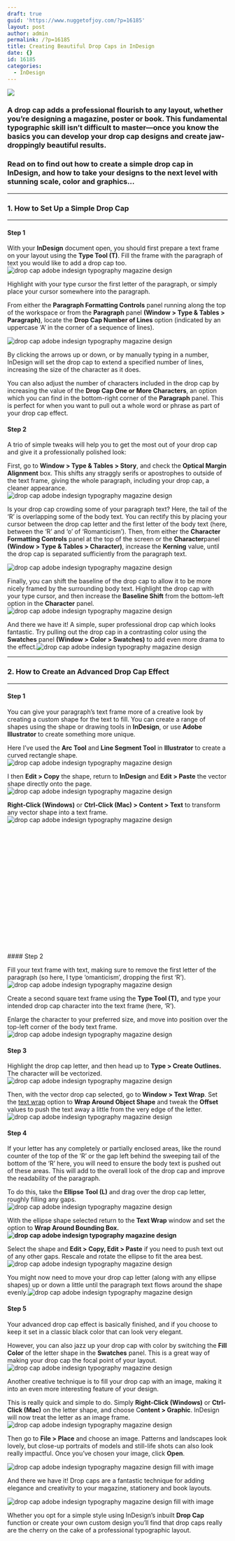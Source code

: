 ```yaml
---
draft: true
guid: 'https://www.nuggetofjoy.com/?p=16185'
layout: post
author: admin
permalink: /?p=16185
title: Creating Beautiful Drop Caps in InDesign
date: {}
id: 16185
categories:
  - InDesign
---
```


![](https://www.indesignskills.com/wp-content/uploads/2017/02/Header-Image-768x506.jpg)

### A drop cap adds a professional flourish to any layout, whether you’re designing a magazine, poster or book. This fundamental typographic skill isn’t difficult to master—once you know the basics you can develop your drop cap designs and create jaw-droppingly beautiful results.

### Read on to find out how to create a simple drop cap in InDesign, and how to take your designs to the next level with stunning scale, color and graphics…

---

### **1.** How to Set Up a Simple Drop Cap

---

#### Step 1

With your **InDesign** document open, you should first prepare a text frame on your layout using the **Type Tool (T)**. Fill the frame with the paragraph of text you would like to add a drop cap too.![drop cap adobe indesign typography magazine design](https://www.indesignskills.com/wp-content/uploads/2017/02/Screen-Shot-2017-01-26-at-17.08.13.png)

Highlight with your type cursor the first letter of the paragraph, or simply place your cursor somewhere into the paragraph.

From either the **Paragraph Formatting Controls** panel running along the top of the workspace or from the **Paragraph** panel **(Window &gt; Type &amp; Tables &gt; Paragraph)**, locate the **Drop Cap Number of Lines** option (indicated by an uppercase ‘A’ in the corner of a sequence of lines).

![drop cap adobe indesign typography magazine design](https://www.indesignskills.com/wp-content/uploads/2017/02/Screen-Shot-2017-01-26-at-17.09.19.png)

By clicking the arrows up or down, or by manually typing in a number, InDesign will set the drop cap to extend a specified number of lines, increasing the size of the character as it does.

You can also adjust the number of characters included in the drop cap by increasing the value of the **Drop Cap One or More Characters**, an option which you can find in the bottom-right corner of the **Paragraph** panel. This is perfect for when you want to pull out a whole word or phrase as part of your drop cap effect.

#### Step 2

A trio of simple tweaks will help you to get the most out of your drop cap and give it a professionally polished look:

First, go to **Window &gt; Type &amp; Tables &gt; Story**, and check the **Optical Margin Alignment** box. This shifts any straggly serifs or apostrophes to outside of the text frame, giving the whole paragraph, including your drop cap, a cleaner appearance.![drop cap adobe indesign typography magazine design](https://www.indesignskills.com/wp-content/uploads/2017/02/Screen-Shot-2017-01-26-at-17.09.45.png)

Is your drop cap crowding some of your paragraph text? Here, the tail of the ‘R’ is overlapping some of the body text. You can rectify this by placing your cursor between the drop cap letter and the first letter of the body text (here, between the ‘R’ and ‘o’ of ‘Romanticism’). Then, from either the **Character Formatting Controls** panel at the top of the screen or the **Character**panel **(Window &gt; Type &amp; Tables &gt; Character)**, increase the **Kerning** value, until the drop cap is separated sufficiently from the paragraph text.

![drop cap adobe indesign typography magazine design](https://www.indesignskills.com/wp-content/uploads/2017/02/Screen-Shot-2017-01-26-at-17.10.50.png)

Finally, you can shift the baseline of the drop cap to allow it to be more nicely framed by the surrounding body text. Highlight the drop cap with your type cursor, and then increase the **Baseline Shift** from the bottom-left option in the **Character** panel.![drop cap adobe indesign typography magazine design](https://www.indesignskills.com/wp-content/uploads/2017/02/Screen-Shot-2017-01-26-at-17.11.18.png)

And there we have it! A simple, super professional drop cap which looks fantastic. Try pulling out the drop cap in a contrasting color using the **Swatches** panel **(Window &gt; Color &gt; Swatches)** to add even more drama to the effect.![drop cap adobe indesign typography magazine design](https://www.indesignskills.com/wp-content/uploads/2017/02/Screen-Shot-2017-01-26-at-17.07.16.png)

---

### **2.** How to Create an Advanced Drop Cap Effect

---

#### Step 1

You can give your paragraph’s text frame more of a creative look by creating a custom shape for the text to fill. You can create a range of shapes using the shape or drawing tools in **InDesign**, or use **Adobe Illustrator** to create something more unique.

Here I’ve used the **Arc Tool** and **Line Segment Tool** in **Illustrator** to create a curved rectangle shape.![drop cap adobe indesign typography magazine design](https://www.indesignskills.com/wp-content/uploads/2017/02/Screen-Shot-2017-01-26-at-16.46.05.png)

I then **Edit &gt; Copy** the shape, return to **InDesign** and **Edit &gt; Paste** the vector shape directly onto the page.![drop cap adobe indesign typography magazine design](https://www.indesignskills.com/wp-content/uploads/2017/02/Screen-Shot-2017-01-26-at-16.46.46.png)

**Right-Click (Windows)** or **Ctrl-Click (Mac) &gt; Content &gt; Text** to transform any vector shape into a text frame.![drop cap adobe indesign typography magazine design](https://www.indesignskills.com/wp-content/uploads/2017/02/Screen-Shot-2017-01-26-at-16.47.11.png)

<div class="code-block code-block-4"><ins class="adsbygoogle" data-ad-client="ca-pub-4786340380234672" data-ad-slot="3441424289" data-adsbygoogle-status="done"><ins id="aswift_2_expand"><ins id="aswift_2_anchor"><iframe allowfullscreen="allowfullscreen" data-mce-fragment="1" frameborder="0" height="280" id="aswift_2" marginheight="0" marginwidth="0" name="aswift_2" scrolling="no" width="336"></iframe></ins></ins></ins></div>#### Step 2

Fill your text frame with text, making sure to remove the first letter of the paragraph (so here, I type ‘omanticism’, dropping the first ‘R’).![drop cap adobe indesign typography magazine design](https://www.indesignskills.com/wp-content/uploads/2017/02/Screen-Shot-2017-01-26-at-16.47.50.png)

Create a second square text frame using the **Type Tool (T),** and type your intended drop cap character into the text frame (here, ‘R’).

Enlarge the character to your preferred size, and move into position over the top-left corner of the body text frame.![drop cap adobe indesign typography magazine design](https://www.indesignskills.com/wp-content/uploads/2017/02/Screen-Shot-2017-01-26-at-16.50.03.png)

#### Step 3

Highlight the drop cap letter, and then head up to **Type &gt; Create Outlines.** The character will be vectorized.![drop cap adobe indesign typography magazine design](https://www.indesignskills.com/wp-content/uploads/2017/02/Screen-Shot-2017-01-26-at-16.51.06.png)

Then, with the vector drop cap selected, go to **Window &gt; Text Wrap**. Set the [text wrap](http://www.indesignskills.com/skills/indesign-basics-wrap-text-around-shapes-and-images/) option to **Wrap Around Object Shape** and tweak the **Offset** values to push the text away a little from the very edge of the letter.![drop cap adobe indesign typography magazine design](https://www.indesignskills.com/wp-content/uploads/2017/02/Screen-Shot-2017-01-26-at-16.51.27.png)

#### Step 4

If your letter has any completely or partially enclosed areas, like the round counter of the top of the ‘R’ or the gap left behind the sweeping tail of the bottom of the ‘R’ here, you will need to ensure the body text is pushed out of these areas. This will add to the overall look of the drop cap and improve the readability of the paragraph.

To do this, take the **Ellipse Tool (L)** and drag over the drop cap letter, roughly filling any gaps.![drop cap adobe indesign typography magazine design](https://www.indesignskills.com/wp-content/uploads/2017/02/Screen-Shot-2017-01-26-at-16.52.09.png)

With the ellipse shape selected return to the **Text Wrap** window and set the option to **Wrap Around Bounding Box.![drop cap adobe indesign typography magazine design](https://www.indesignskills.com/wp-content/uploads/2017/02/Screen-Shot-2017-01-26-at-16.52.22.png)**

Select the shape and **Edit &gt; Copy, Edit &gt; Paste** if you need to push text out of any other gaps. Rescale and rotate the ellipse to fit the area best.![drop cap adobe indesign typography magazine design](https://www.indesignskills.com/wp-content/uploads/2017/02/Screen-Shot-2017-01-26-at-16.52.52.png)

You might now need to move your drop cap letter (along with any ellipse shapes) up or down a little until the paragraph text flows around the shape evenly.![drop cap adobe indesign typography magazine design](https://www.indesignskills.com/wp-content/uploads/2017/02/Screen-Shot-2017-01-26-at-16.53.14.png)

#### Step 5

Your advanced drop cap effect is basically finished, and if you choose to keep it set in a classic black color that can look very elegant.

However, you can also jazz up your drop cap with color by switching the **Fill Color** of the letter shape in the **Swatches** panel. This is a great way of making your drop cap the focal point of your layout.![drop cap adobe indesign typography magazine design](https://www.indesignskills.com/wp-content/uploads/2017/02/Screen-Shot-2017-01-26-at-16.53.29.png)

Another creative technique is to fill your drop cap with an image, making it into an even more interesting feature of your design.

This is really quick and simple to do. Simply **Right-Click (Windows)** or **Ctrl-Click (Mac)** on the letter shape, and choose C**ontent &gt; Graphic**. InDesign will now treat the letter as an image frame.![drop cap adobe indesign typography magazine design](https://www.indesignskills.com/wp-content/uploads/2017/02/Screen-Shot-2017-01-26-at-16.42.47.png)

Then go to **File &gt; Place** and choose an image. Patterns and landscapes look lovely, but close-up portraits of models and still-life shots can also look really impactful. Once you’ve chosen your image, click **Open**.

![drop cap adobe indesign typography magazine design fill with image](https://www.indesignskills.com/wp-content/uploads/2017/02/Screen-Shot-2017-01-26-at-16.44.00.png)

And there we have it! Drop caps are a fantastic technique for adding elegance and creativity to your magazine, stationery and book layouts.

![drop cap adobe indesign typography magazine design fill with image](https://www.indesignskills.com/wp-content/uploads/2017/02/Screen-Shot-2017-01-26-at-16.44.24.png)

Whether you opt for a simple style using InDesign’s inbuilt **Drop Cap** function or create your own custom design you’ll find that drop caps really are the cherry on the cake of a professional typographic layout.


